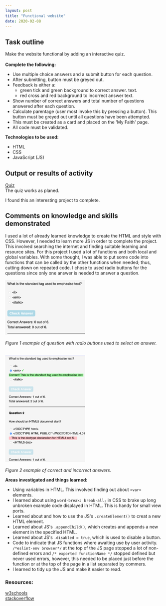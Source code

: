 ```yaml
---
layout: post
title: "Functional website"
date: 2020-02-08
---
```


## Task outline
Make the website functional by adding an interactive quiz. <br>  
__Complete the following:__
* Use multiple choice answers and a submit button for each question.
* After submitting, button must be greyed out.
* Feedback is either a:
    * green tick and green background to correct answer. text.
    * red cross and red background to incorrect answer text.
* Show number of correct answers and total number of questions answered after each question. 
* Calculate parentage (user most invoke this by pressing a button).  This button must be greyed out until all questions have been attempted.
* This must be created as a card and placed on the 'My Faith' page. 
* All code must be validated. <br> 

__Technologies to be used:__
* HTML
* CSS
* JavaScript (JS)

## Output or results of activity
[Quiz](https://sciencetony.github.io/my_faith.html) <br> 
The quiz works as planed. 

I found this an interesting project to complete. 

## Comments on knowledge and skills demonstrated 
I used a lot of already learned knowledge to create the HTML and style with CSS. However, I needed to learn more JS in order to complete the project. This involved searching the internet and finding suitable learning and resource sites. For this project I used a lot of functions and both local and global variables. With some thought, I was able to put some code into functions that can be called by the other functions when needed; thus, cutting down on repeated code. I chose to used radio buttons for the questions since only one answer is needed to answer a question. <br>

<img src="/images/forBlog/radio.png" alt="Radio Buttons" width="256" >

_Figure 1 example of question with radio buttons used to select an answer._ 

<br>

<img src="/images/forBlog/CorIncor.png" alt="Correct and incorrect answers" width="256" title="Correct and incorrect answers">

_Figure 2 example of correct and incorrect answers._

__Areas investigated and things learned:__
* Using variables in HTML. This involved finding out about `<var>` elements. 
* I learned about using `word-break: break-all;` in CSS to brake up long unbroken example code displayed in HTML. This is handy for small view ports.
* Learned about and how to use the JS's `.createElement()` to creat a new HTML element. 
* Learned about JS's `.appendChild()`, which creates and appends a new element in the specified HTML.
* Learned about JS's `.disabled = true`, which is used to disable a button. 
* Code to indicate that JS functions where awaiting use by user activity. `/*eslint-env browser*/` at the top of the JS page stopped a lot of non-defined errors and `/* exported functionName */` stopped defined but never used errors, however, this needed to be placed just before the function or at the top of the page in a list separated by commers.
* I learned to tidy up the JS and make it easier to read. 

### Resources:
[w3schools](https://www.w3schools.com/) <br> 
[stackoverflow](https://stackoverflow.com/)
